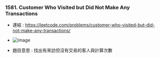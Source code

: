 ### 1581. Customer Who Visited but Did Not Make Any Transactions
* 連結 : https://leetcode.com/problems/customer-who-visited-but-did-not-make-any-transactions/
* ![image](https://github.com/Ricky7737/LeetCodeSQLPractise/assets/58324475/b59966c9-47b4-41e1-b452-5305714303b8)

* 題目意思 : 找出有來訪但沒有交易的客人與計算次數



